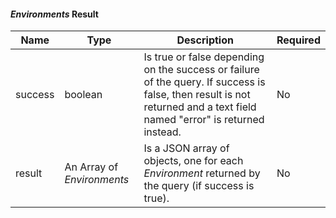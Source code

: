 
#### _Environments_ Result

| Name    | Type                       | Description                                                                                                                                                             | Required |
|---------|----------------------------|-------------------------------------------------------------------------------------------------------------------------------------------------------------------------|----------|
| success | boolean                    | Is true or false depending on the success or failure of the query. If success is false, then result is not returned and a text field named "error" is returned instead. | No       |
| result  | An Array of _Environments_ | Is a JSON  array of objects, one for each _Environment_ returned by the query (if success is true).                                                                     | No       |

